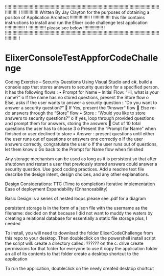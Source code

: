 !!!!!!!!!!!!!!!!!!!!!!!!!!!!!!!!!!!!!!!!!!!!!!!!!!!!!!!!!!!!!!!!!!!!!!!!!!!!!!!!!!!!!!!!!!!!!!!!!!!!!!!!!!!!!!!!!!!!!!!!!!!!!!!!!!!!!!!                              !
!!!!!!!!!!!!!!     Written By Jay Clayton for the purposes of obtaining a positon of Application Architect             !!!!!!!!!!!!!!!!                              !
!!!!!!!!!!!!!!     this file contains instructions to install and run the Elixer code challenge test application       !!!!!!!!!!!!!!!!                              !
!!!!!!!!!!!!!!     please see below                                                                                    !!!!!!!!!!!!!!!!                              !
!!!!!!!!!!!!!!!!!!!!!!!!!!!!!!!!!!!!!!!!!!!!!!!!!!!!!!!!!!!!!!!!!!!!!!!!!!!!!!!!!!!!!!!!!!!!!!!!!!!!!!!!!!!!!!!!!!!!!!!!!!!!!!!!!!!!!!!                              !




# ElixerConsoleTestAppforCodeChallenge
Coding Exercise – Security Questions
Using Visual Studio and c#, build a console app that stores answers to security question for a specified person.  It has the following flows :
•	Prompt for Name – Initial Flow: “Hi, what is your name?”
o	If the name has no stored questions, present the Store flow
o	Else, asks if the user wants to answer a security question : “Do you want to answer a security question?”
	If Yes, present the “Answer” flow
	Else re-do answers through the “Store” flow
•	Store : “Would you like to store answers to security questions?”
o	If yes, loop through provided questions and prompt them for answers, storing the answers
	Out of 10 total questions the user has to choose 3
o	Present the “Prompt for Name” when finished or user declined to store
•	Answer : present questions until either the user runs out of questions or answers one correctly
o	If the user answers correctly, congratulate the user
o	If the user runs out of questions, let them know
o	Go back to the Prompt for Name flow when finished

Any storage mechanism can be used as long as it is persistent so that after shutdown and restart a user that previously stored answers could answer a security question.
Use good coding practices.  Add a readme text file describe the design intent, design choices, and any other explanations.


Design Considerations:
  TTC (Time to completion)
  Iterative implementation
  Ease of deployment
  Expandability (Enhanceability)
  
  Basic Design is a series of nested loops
  please see .pdf for a diagram
  
  persistent storage is in the form of a json file with the username as the filename:
    decided on that because I did not want to muddy the waters by creating a relational database for essentially a static file storage
    plus, I needed   
  
  To install, you will need to download the folder ElixerCodeChallenge from this repo to your desktop.
  Then doubleclick on the powershell install script
    the script will:
      create a directory called: ?????? on the c: drive
      create permissions for that folder for everyone to use it
      copy the application folder an all of its contents to that folder
      create a desktop shortcut to the application
      
 To run  the application, doubleclick on the newly created desktop shortcut
